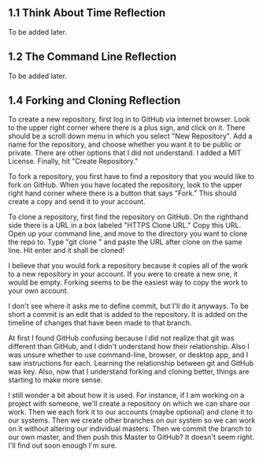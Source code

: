 ## 1.1 Think About Time Reflection

To be added later.

## 1.2 The Command Line Reflection

To be added later.

## 1.4 Forking and Cloning Reflection
To create a new repository, first log in to GitHub via internet browser. Look to the upper right corner where there is a plus sign, and click on it. There should be a scroll down menu in which you select "New Repository". Add a name for the repository, and choose whether you want it to be public or private. There are other options that I did not understand. I added a MIT License. Finally, hit "Create Repository."

To fork a repository, you first have to find a repository that you would like to fork on GitHub. When you have located the repository, look to the upper right hand corner where there is a button that says "Fork." This should create a copy and send it to your account.

To clone a repository, first find the repository on GitHub. On the righthand side there is a URL in a box labeled "HTTPS Clone URL." Copy this URL. Open up your command line, and move to the directory you want to clone the repo to. Type "git clone " and paste the URL after clone on the same line. Hit enter and it shall be cloned!

I believe that you would fork a repository because it copies all of the work to a new repository in your account. If you were to create a new one, it would be empty. Forking seems to be the easiest way to copy the work to your own account.

I don't see where it asks me to define commit, but I'll do it anyways. To be short a commit is an edit that is added to the repository. It is added on the timeline of changes that have been made to that branch.

At first I found GitHub confusing because I did not realize that git was different than GitHub, and I didn't understand how their relationship. Also I was unsure whether to use command-line, browser, or desktop app, and I saw instructions for each. Learning the relationship between git and GitHub was key. Also, now that I understand forking and cloning better, things are starting to make more sense.

I still wonder a bit about how it is used. For instance, if I am working on a project with someone, we'll create a repository on which we can share our work. Then we each fork it to our accounts (maybe optional) and clone it to our systems. Then we create other branches on our system so we can work on it without altering our individual masters. Then we commit the branch to our own  master, and then push this Master to GitHub? It doesn't seem right. I'll find out soon enough I'm sure.